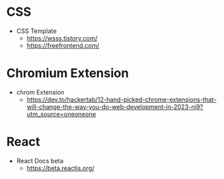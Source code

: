 # CSS
  * CSS Template
    * https://wsss.tistory.com/
    * https://freefrontend.com/
   

# Chromium Extension
  * chrom Extension
    * https://dev.to/hackertab/12-hand-picked-chrome-extensions-that-will-change-the-way-you-do-web-development-in-2023-ni9?utm_source=oneoneone


# React 
  * React Docs beta
    * https://beta.reactjs.org/
   
